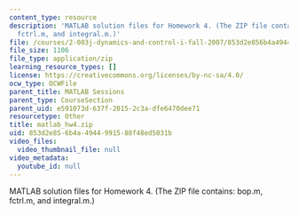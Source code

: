 ```yaml
---
content_type: resource
description: 'MATLAB solution files for Homework 4. (The ZIP file contains: bop.m,
  fctrl.m, and integral.m.)'
file: /courses/2-003j-dynamics-and-control-i-fall-2007/853d2e856b4a4944991588f48ed5031b_matlab_hw4.zip
file_size: 1106
file_type: application/zip
learning_resource_types: []
license: https://creativecommons.org/licenses/by-nc-sa/4.0/
ocw_type: OCWFile
parent_title: MATLAB Sessions
parent_type: CourseSection
parent_uid: e591073d-637f-2015-2c3a-dfe6470dee71
resourcetype: Other
title: matlab_hw4.zip
uid: 853d2e85-6b4a-4944-9915-88f48ed5031b
video_files:
  video_thumbnail_file: null
video_metadata:
  youtube_id: null
---
```

MATLAB solution files for Homework 4. (The ZIP file contains: bop.m, fctrl.m, and integral.m.)